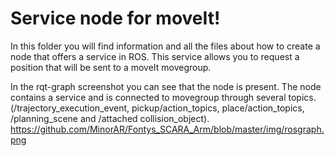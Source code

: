 # Service node for moveIt!

In this folder you will find information and all the files about how to create a node that offers a service in ROS. This service allows you to request a position that will be sent to a moveIt movegroup.

In the rqt-graph screenshot you can see that the node is present. The node contains a service and is connected to movegroup through several topics. (/trajectory_execution_event, pickup/action_topics, place/action_topics, /planning_scene and /attached collision_object).
https://github.com/MinorAR/Fontys_SCARA_Arm/blob/master/img/rosgraph.png
